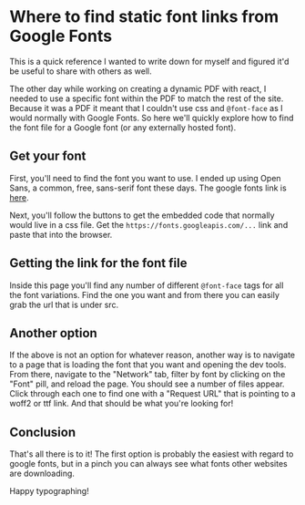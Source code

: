 # Where to find static font links from Google Fonts

This is a quick reference I wanted to write down for myself and figured it'd be useful to share with others as well.

The other day while working on creating a dynamic PDF with react, I needed to use a specific font within the PDF to match the rest of the site. Because it was a PDF it meant that I couldn't use css and `@font-face` as I would normally with Google Fonts. So here we'll quickly explore how to find the font file for a Google font (or any externally hosted font).

## Get your font

First, you'll need to find the font you want to use. I ended up using Open Sans, a common, free, sans-serif font these days. The google fonts link is [here](https://fonts.google.com/specimen/Open+Sans).

Next, you'll follow the buttons to get the embedded code that normally would live in a css file. Get the `https://fonts.googleapis.com/...` link and paste that into the browser.

## Getting the link for the font file

Inside this page you'll find any number of different `@font-face` tags for all the font variations. Find the one you want and from there you can easily grab the url that is under src.

## Another option

If the above is not an option for whatever reason, another way is to navigate to a page that is loading the font that you want and opening the dev tools. From there, navigate to the "Network" tab, filter by font by clicking on the "Font" pill, and reload the page. You should see a number of files appear. Click through each one to find one with a "Request URL" that is pointing to a woff2 or ttf link. And that should be what you're looking for!

## Conclusion

That's all there is to it! The first option is probably the easiest with regard to google fonts, but in a pinch you can always see what fonts other websites are downloading.

Happy typographing!
